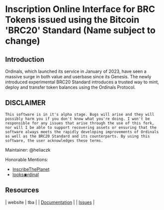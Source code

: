 # Inscription Online Interface for BRC Tokens issued using the Bitcoin 'BRC20' Standard (Name subject to change)

## Introduction

Ordinals, which launched its service in January of 2023, have seen a massive surge in both value and userbase since its Genesis. The newly introduced experimental BRC20 Standard introduces a trusted way to mint, deploy and transfer token balances using the Ordinals Protocol.

## DISCLAIMER

``This software is in it's alpha stage. Bugs will arise and they will possibly harm you if you don't know what you're doing. I won't be responsible for any issues that arise through the use of this fork, nor will I be able to support recovering assets or ensuring that the software always meets the rapidly developing improvements of Ordinals as well as the BRC20 Standard and its counterparts. By using this software, the user acknowledges these terms.``

Maintainer: @heliaczk

Honorable Mentions:

- [InscribeThePlanet](https://inscribetheplanet.com/)
- [looks◉rdinal](https://looksordinal.com/)

## Resources

| website | tba |
| [Documentation](/docs/) |
| [Issues](https://github.com/heliaczk/brc20-inscription-online-interface/issues) |
